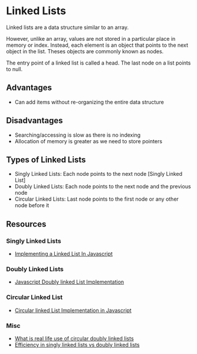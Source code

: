 # Linked Lists

Linked lists are a data structure similar to an array.

However, unlike an array, values are not stored in a particular place in memory or index. Instead, each element is an object that points to the next object in the list. Theses objects are commonly known as nodes.

The entry point of a linked list is called a head. The last node on a list points to null.

## Advantages

-   Can add items without re-organizing the entire data structure

## Disadvantages

-   Searching/accessing is slow as there is no indexing
-   Allocation of memory is greater as we need to store pointers

## Types of Linked Lists

-   Singly Linked Lists: Each node points to the next node [Singly Linked List]
-   Doubly Linked Lists: Each node points to the next node and the previous node
-   Circular Linked Lists: Last node points to the first node or any other node before it

## Resources

### Singly Linked Lists

-   [Implementing a Linked List In Javascript](https://www.freecodecamp.org/news/implementing-a-linked-list-in-javascript/)

### Doubly Linked Lists

-   [Javascript Doubly linked List Implementation](https://reactgo.com/javascript-double-linked-list-implementation/)

### Circular Linked List

-   [Circular linked List Implementation in Javascript](https://learnersbucket.com/tutorials/data-structures/circular-linked-list-implementation-in-javascript/)

### Misc

-   [What is real life use of circular doubly linked lists](https://www.quora.com/What-is-real-life-use-of-circular-doubly-linked-lists?share=1)
-   [Efficiency in singly linked lists vs doubly linked lists](https://stackoverflow.com/questions/15563043/when-is-doubly-linked-list-more-efficient-than-singly-linked-list)
